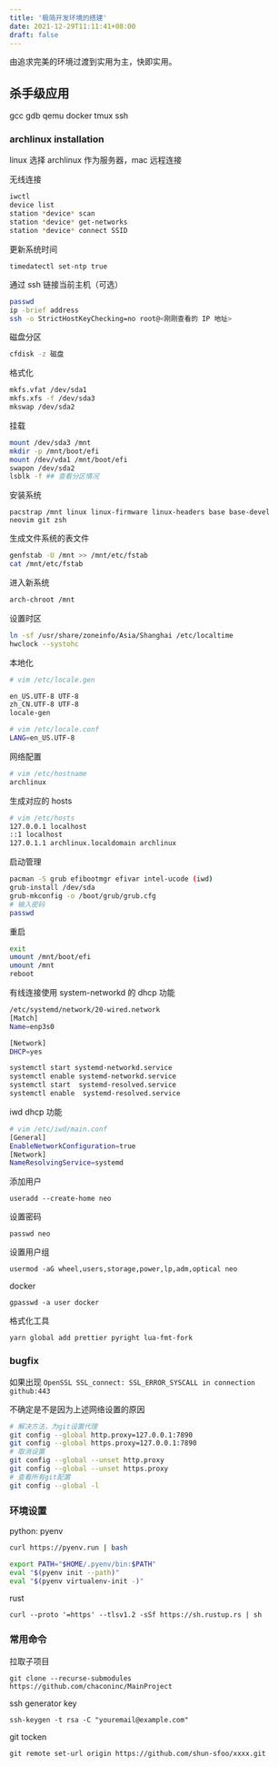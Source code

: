 ```yaml
---
title: '极简开发环境的搭建'
date: 2021-12-29T11:11:41+08:00
draft: false
---
```


由追求完美的环境过渡到实用为主，快即实用。

## 杀手级应用

gcc gdb qemu docker tmux ssh

### archlinux installation

linux 选择 archlinux 作为服务器，mac 远程连接

无线连接

```bash
iwctl
device list
station *device* scan
station *device* get-networks
station *device* connect SSID
```

更新系统时间

`timedatectl set-ntp true`

通过 ssh 链接当前主机（可选）

```bash
passwd
ip -brief address
ssh -o StrictHostKeyChecking=no root@<刚刚查看的 IP 地址>
```

磁盘分区

```bash
cfdisk -z 磁盘
```

格式化

```bash
mkfs.vfat /dev/sda1
mkfs.xfs -f /dev/sda3
mkswap /dev/sda2
```

挂载

```bash
mount /dev/sda3 /mnt
mkdir -p /mnt/boot/efi
mount /dev/vda1 /mnt/boot/efi
swapon /dev/sda2
lsblk -f ## 查看分区情况
```

安装系统

`pacstrap /mnt linux linux-firmware linux-headers base base-devel neovim git zsh`

生成文件系统的表文件

```bash
genfstab -U /mnt >> /mnt/etc/fstab
cat /mnt/etc/fstab
```

进入新系统

```bash
arch-chroot /mnt
```

设置时区

```bash
ln -sf /usr/share/zoneinfo/Asia/Shanghai /etc/localtime
hwclock --systohc
```

本地化

```bash
# vim /etc/locale.gen

en_US.UTF-8 UTF-8
zh_CN.UTF-8 UTF-8
locale-gen

# vim /etc/locale.conf
LANG=en_US.UTF-8
```

网络配置

```bash
# vim /etc/hostname
archlinux
```

生成对应的 hosts

```bash
# vim /etc/hosts
127.0.0.1 localhost
::1 localhost
127.0.1.1 archlinux.localdomain archlinux
```

启动管理

```bash
pacman -S grub efibootmgr efivar intel-ucode (iwd)
grub-install /dev/sda
grub-mkconfig -o /boot/grub/grub.cfg
# 输入密码
passwd
```

重启

```bash
exit
umount /mnt/boot/efi
umount /mnt
reboot
```

有线连接使用 system-networkd 的 dhcp 功能

```bash
/etc/systemd/network/20-wired.network
[Match]
Name=enp3s0

[Network]
DHCP=yes

systemctl start systemd-networkd.service
systemctl enable systemd-networkd.service
systemctl start  systemd-resolved.service
systemctl enable  systemd-resolved.service
```

iwd dhcp 功能

```bash
# vim /etc/iwd/main.conf
[General]
EnableNetworkConfiguration=true
[Network]
NameResolvingService=systemd
```

添加用户

`useradd --create-home neo`

设置密码

`passwd neo`

设置用户组

`usermod -aG wheel,users,storage,power,lp,adm,optical neo`

docker

`gpasswd -a user docker`

格式化工具

`yarn global add prettier pyright lua-fmt-fork`

### bugfix

如果出现 `OpenSSL SSL_connect: SSL_ERROR_SYSCALL in connection github:443`

不确定是不是因为上述网络设置的原因

```bash
# 解决方法，为git设置代理
git config --global http.proxy=127.0.0.1:7890
git config --global https.proxy=127.0.0.1:7890
# 取消设置
git config --global --unset http.proxy
git config --global --unset https.proxy
# 查看所有git配置
git config --global -l
```

### 环境设置

python: pyenv

```bash
curl https://pyenv.run | bash

export PATH="$HOME/.pyenv/bin:$PATH"
eval "$(pyenv init --path)"
eval "$(pyenv virtualenv-init -)"
```

rust

`curl --proto '=https' --tlsv1.2 -sSf https://sh.rustup.rs | sh`

### 常用命令

拉取子项目

`git clone --recurse-submodules https://github.com/chaconinc/MainProject`

ssh generator key

`ssh-keygen -t rsa -C "youremail@example.com" `

git tocken

`git remote set-url origin https://github.com/shun-sfoo/xxxx.git`
